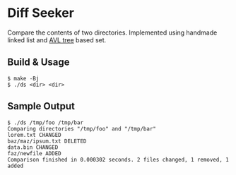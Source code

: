 # Diff Seeker
Compare the contents of two directories. Implemented using handmade linked list and [AVL tree](https://en.wikipedia.org/wiki/AVL_tree) based set.

## Build & Usage
```console
$ make -Bj
$ ./ds <dir> <dir>
```

## Sample Output
```console
$ ./ds /tmp/foo /tmp/bar
Comparing directories "/tmp/foo" and "/tmp/bar"
lorem.txt CHANGED
baz/maz/ipsum.txt DELETED
data.bin CHANGED
faz/newfile ADDED
Comparison finished in 0.000302 seconds. 2 files changed, 1 removed, 1 added
```
